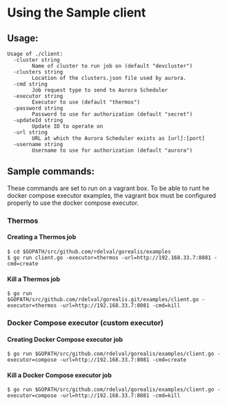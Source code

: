 # Using the Sample client

## Usage: 
```
Usage of ./client:
  -cluster string
        Name of cluster to run job on (default "devcluster")
  -clusters string
        Location of the clusters.json file used by aurora.
  -cmd string
        Job request type to send to Aurora Scheduler
  -executor string
        Executor to use (default "thermos")
  -password string
        Password to use for authorization (default "secret")
  -updateId string
        Update ID to operate on
  -url string
        URL at which the Aurora Scheduler exists as [url]:[port]
  -username string
        Username to use for authorization (default "aurora")
```

## Sample commands:
These commands are set to run on a vagrant box. To be able to runt he docker compose
executor examples, the vagrant box must be configured properly to use the docker compose executor.

### Thermos

#### Creating a Thermos job
```
$ cd $GOPATH/src/github.com/rdelval/gorealis/examples
$ go run client.go -executor=thermos -url=http://192.168.33.7:8081 -cmd=create
```
#### Kill a Thermos job
```
$ go run $GOPATH/src/github.com/rdelval/gorealis.git/examples/client.go -executor=thermos -url=http://192.168.33.7:8081 -cmd=kill
```

### Docker Compose executor (custom executor)

#### Creating Docker Compose executor job
```
$ go run $GOPATH/src/github.com/rdelval/gorealis/examples/client.go -executor=compose -url=http://192.168.33.7:8081 -cmd=create
```
#### Kill a Docker Compose executor job
```
$ go run $GOPATH/src/github.com/rdelval/gorealis/examples/client.go -executor=compose -url=http://192.168.33.7:8081 -cmd=kill
```

